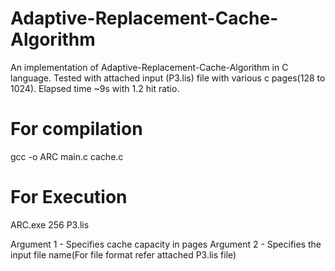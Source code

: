 # Adaptive-Replacement-Cache-Algorithm
An implementation of Adaptive-Replacement-Cache-Algorithm in C language.
Tested with attached input (P3.lis) file with various c pages(128 to 1024). Elapsed time ~9s with 1.2 hit ratio.

# For compilation
gcc -o ARC main.c cache.c

# For Execution
ARC.exe 256 P3.lis

Argument 1 - Specifies cache capacity in pages
Argument 2 - Specifies the input file name(For file format refer attached P3.lis file)
